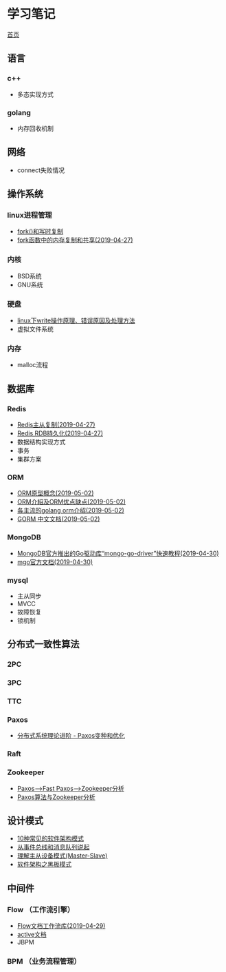 # 学习笔记

[首页](https://morningli.github.io/lizhengguo.github.io/)

## 语言

### c++

- 多态实现方式

### golang

- 内存回收机制

## 网络

- connect失败情况

## 操作系统

### linux进程管理

- [fork()和写时复制](fork和写时复制.md)
- [fork函数中的内存复制和共享(2019-04-27)](fork函数中的内存复制和共享.md)

### 内核

- BSD系统
- GNU系统

### 硬盘

- [linux下write操作原理、错误原因及处理方法](linux下write操作原理错误原因及处理方法.md)
- 虚拟文件系统

### 内存

- malloc流程

## 数据库

### Redis

- [Redis主从复制(2019-04-27)](Redis主从复制.md)
- [Redis RDB持久化(2019-04-27)](RedisRDB持久化.md)
- 数据结构实现方式
- 事务
- 集群方案

### ORM

- [ORM原型概念(2019-05-02)](ORM的优缺点.md)
- [ORM介紹及ORM优点缺点(2019-05-02)](ORM介紹及ORM優點缺點.md)
- [各主流的golang orm介绍(2019-05-02)](各主流的golangorm介绍.md)
- [GORM 中文文档(2019-05-02)](http://gorm.book.jasperxu.com/)

### MongoDB

- [MongoDB官方推出的Go驱动库“mongo-go-driver”快速教程(2019-04-30)](MongoDB的Go驱动库.md)
- [mgo官方文档(2019-04-30)](https://godoc.org/gopkg.in/mgo.v2)

### mysql

- 主从同步
- MVCC
- 故障恢复
- 锁机制

## 分布式一致性算法

### 2PC

### 3PC

### TTC

### Paxos

- [分布式系统理论进阶 - Paxos变种和优化](http://www.cnblogs.com/bangerlee/p/6189646.html)

### Raft

### Zookeeper

- [Paxos-->Fast Paxos-->Zookeeper分析](https://blog.csdn.net/u010039929/article/details/70171672)
- [Paxos算法与Zookeeper分析](https://blog.csdn.net/xhh198781/article/details/10949697)

## 设计模式

- [10种常见的软件架构模式](10种常见的软件架构模式.md)
- [从事件总线和消息队列说起](https://www.cnblogs.com/Jusfr/p/5256791.html)
- [理解主从设备模式(Master-Slave)](https://www.cnblogs.com/dmego/p/9068734.html)
- [软件架构之黑板模式 ](https://www.cnblogs.com/xuemo/p/9086105.html)

## 中间件

### Flow （工作流引擎）

- [Flow文档工作流库(2019-04-29)](Flow文档工作流库.md)
- [active文档](http://www.mossle.com/docs/activiti/index.html#license)
- JBPM

### BPM （业务流程管理）
